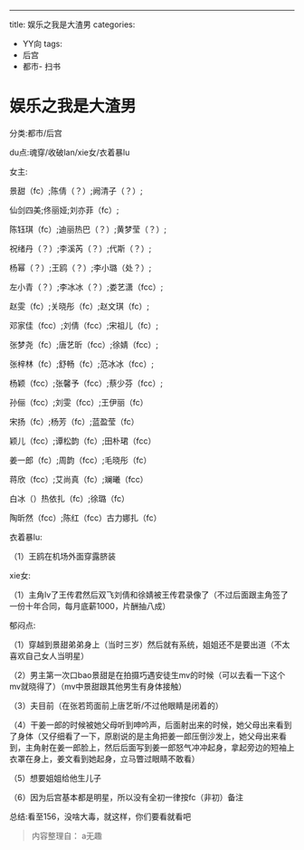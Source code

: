 ---
title: 娱乐之我是大渣男
categories:
- YY向
tags:
- 后宫
- 都市- 扫书
# 娱乐之我是大渣男
分类:都市/后宫

du点:魂穿/收破lan/xie女/衣着暴lu

女主:

景甜（fc）;陈倩（？）;阙清子（？）;

仙剑四美;佟丽娅;刘亦菲（fc）;

陈钰琪（fc）;迪丽热巴（？）;黄梦莹（？）;

祝绪丹（？）;李溪芮（？）;代斯（？）;

杨幂（？）;王鸥（？）;李小璐（处？）;

左小青（？）;李冰冰（？）;娄艺潇（fcc）;

赵雯（fc）;关晓彤（fc）;赵文琪（fc）;

邓家佳（fcc）;刘倩（fcc）;宋祖儿（fc）;

张梦尧（fc）;唐艺昕（fcc）;徐婧（fcc）;

张梓林（fc）;舒畅（fc）;范冰冰（fcc）;

杨颖（fcc）;张馨予（fcc）;蔡少芬（fcc）;

孙俪（fcc）;刘雯（fcc）;王伊丽（fc）

宋扬（fc）;杨芳（fc）;蓝盈莹（fc）

颖儿（fcc）;谭松韵（fc）;田朴珺（fcc）

姜一郎（fc）;周韵（fcc）;毛晓彤（fc）

蒋欣（fcc）;艾尚真（fc）;斓曦（fcc）

白冰（）热依扎（fc）;徐璐（fc）

陶昕然（fcc）;陈红（fcc）古力娜扎（fc）

衣着暴lu:

（1）王鸥在机场外面穿露脐装

xie女:

（1）主角lv了王传君然后双飞刘倩和徐婧被王传君录像了（不过后面跟主角签了一份十年合同，每月底薪1000，片酬抽八成）

郁闷点:

（1）穿越到景甜弟弟身上（当时三岁）然后就有系统，姐姐还不是要出道（不太喜欢自己女人当明星）

（2）男主第一次口bao景甜是在拍摄巧遇安徒生mv的时候（可以去看一下这个mv就晓得了）（mv中景甜跟其他男生有身体接触）

（3）夫目前（在张若筠面前上唐艺昕/不过他眼睛是闭着的）

（4）干姜一郎的时候被她父母听到呻吟声，后面射出来的时候，她父母出来看到了身体（又仔细看了一下，原剧说的是主角把姜一郎压倒沙发上，她父母出来看到，主角射在姜一郎脸上，然后后面写到姜一郎怒气冲冲起身，拿起旁边的短袖上衣罩在身上，姜文看到她起身，立马瞥过眼睛不敢看）

（5）想要姐姐给他生儿子

（6）因为后宫基本都是明星，所以没有全初一律按fc（非初）备注

总结:看至156，没啥大毒，就这样，你们要看就看吧


> 内容整理自： a无趣